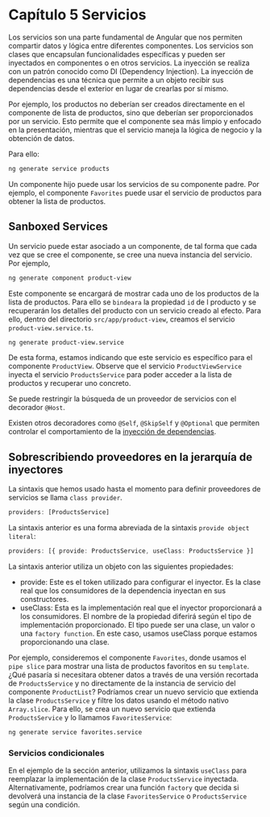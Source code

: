 # Capítulo 5 Servicios

Los servicios son una parte fundamental de Angular que nos permiten compartir datos y lógica entre diferentes componentes. Los servicios son clases que encapsulan funcionalidades específicas y pueden ser inyectados en componentes o en otros servicios. La inyección se realiza con un patrón conocido como DI (Dependency Injection). La inyección de dependencias es una técnica que permite a un objeto recibir sus dependencias desde el exterior en lugar de crearlas por sí mismo.

Por ejemplo, los productos no deberían ser creados directamente en el componente de lista de productos, sino que deberían ser proporcionados por un servicio. Esto permite que el componente sea más limpio y enfocado en la presentación, mientras que el servicio maneja la lógica de negocio y la obtención de datos.

Para ello:

```bash
ng generate service products
```

Un componente hijo puede usar los servicios de su componente padre. Por ejemplo, el componente `Favorites` puede usar el servicio de productos para obtener la lista de productos.

## Sanboxed Services

Un servicio puede estar asociado a un componente, de tal forma que cada vez que se cree el componente, se cree una nueva instancia del servicio. Por ejemplo,


```bash
ng generate component product-view
```

Este componente se encargará de mostrar cada uno de los productos de la lista de productos. Para ello se `bindeara` la propiedad `id` de l producto y se recuperarán los detalles del producto con un servicio creado al efecto. Para ello, dentro del directorio `src/app/product-view`, creamos el servicio `product-view.service.ts`.

```bash
ng generate product-view.service
```

De esta forma, estamos indicando que este servicio es específico para el componente `ProductView`. Observe que el servicio `ProductViewService` inyecta el servicio `ProductsService` para poder acceder a la lista de productos y recuperar uno concreto.

Se puede restringir la búsqueda de un proveedor de servicios con el decorador `@Host`.

Existen otros decoradores como `@Self`, `@SkipSelf` y `@Optional` que permiten controlar el comportamiento de la [inyección de dependencias](https://angular.dev/guide/di/hierarchical-dependency-injection).

## Sobrescribiendo proveedores en la jerarquía de inyectores

La sintaxis que hemos usado hasta el momento para definir proveedores de servicios se llama `class provider`. 

```typescript
providers: [ProductsService]
```

La sintaxis anterior es una forma abreviada de la sintaxis `provide object literal`:

```typescript
providers: [{ provide: ProductsService, useClass: ProductsService }]
```

La sintaxis anterior utiliza un objeto con las siguientes propiedades:
* provide: Este es el token utilizado para configurar el inyector. Es la clase real que los consumidores de la dependencia inyectan en sus constructores.
* useClass: Esta es la implementación real que el inyector proporcionará a los consumidores. El nombre de la propiedad diferirá según el tipo de implementación proporcionado. El tipo puede ser una clase, un valor o una `factory function`. En este caso, usamos useClass porque estamos proporcionando una clase.

Por ejemplo, consideremos el componente `Favorites`, donde usamos el `pipe slice` para mostrar una lista de productos favoritos en su `template`. ¿Qué pasaría si necesitara obtener datos a través de una versión recortada de `ProductsService` y no directamente de la instancia de servicio del componente `ProductList`? Podríamos crear un nuevo servicio que extienda la clase `ProductsService` y filtre los datos usando el método nativo `Array.slice`. Para ello, se crea un nuevo servicio que extienda `ProductsService` y lo llamamos `FavoritesService`:

```bash
ng generate service favorites.service
```

### Servicios condicionales

En el ejemplo de la sección anterior, utilizamos la sintaxis `useClass` para reemplazar la implementación de la clase `ProductsService` inyectada. Alternativamente, podríamos crear una función `factory` que decida si devolverá una instancia de la clase `FavoritesService` o `ProductsService` según una condición.


